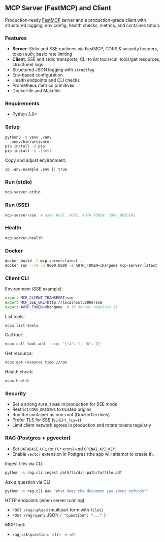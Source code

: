 ## MCP Server (FastMCP) and Client

Production-ready [FastMCP] server and a production-grade client with structured logging, env config, health checks, metrics, and containerization.

### Features
- **Server**: Stdio and SSE runtimes via FastMCP, CORS & security headers, token auth, basic rate limiting
- **Client**: SSE and stdio transports, CLI to list tools/call tools/get resources, structured logs
- Structured JSON logging with `structlog`
- Env-based configuration
- Health endpoints and CLI checks
- Prometheus metrics primitives
- Dockerfile and Makefile

### Requirements
- Python 3.9+

### Setup
```bash
python3 -m venv .venv
. .venv/bin/activate
pip install -U pip
pip install -e .[dev]
```

Copy and adjust environment:
```bash
cp .env.example .env || true
```

### Run (stdio)
```bash
mcp-server-stdio
```

### Run (SSE)
```bash
mcp-server-sse  # uses HOST, PORT, AUTH_TOKEN, CORS_ORIGINS
```

### Health
```bash
mcp-server-health
```

### Docker
```bash
docker build -t mcp-server:latest .
docker run --rm -p 8000:8000 -e AUTH_TOKEN=changeme mcp-server:latest
```

### Client CLI
Environment (SSE example):
```bash
export MCP_CLIENT_TRANSPORT=sse
export MCP_SSE_URL=http://localhost:8000/sse
export AUTH_TOKEN=changeme  # if server requires it
```

List tools:
```bash
mcpx list-tools
```

Call tool:
```bash
mcpx call-tool add --args '{"a": 1, "b": 2}'
```

Get resource:
```bash
mcpx get-resource time://now
```

Health check:
```bash
mcpx health
```

### Security
- Set a strong `AUTH_TOKEN` in production for SSE mode
- Restrict `CORS_ORIGINS` to trusted origins
- Run the container as non-root (Dockerfile does)
 - Prefer TLS for SSE (`VERIFY_TLS=1`)
 - Limit client network egress in production and rotate tokens regularly

### RAG (Postgres + pgvector)
- Set `DATABASE_URL` (or `PG*` envs) and `OPENAI_API_KEY`.
- Enable `vector` extension in Postgres (the app will attempt to create it).

Ingest files via CLI:
```bash
python -m rag.cli ingest path/to/dir path/to/file.pdf
```

Ask a question via CLI:
```bash
python -m rag.cli ask "What does the document say about refunds?"
```

HTTP endpoints (when server running):
- `POST /rag/upload` (multipart form with `files`)
- `POST /rag/query` JSON `{ "question": "..." }`

MCP tool:
- `rag_ask(question: str) -> str`

[FastMCP]: https://github.com/fastmcp/FastMCP


